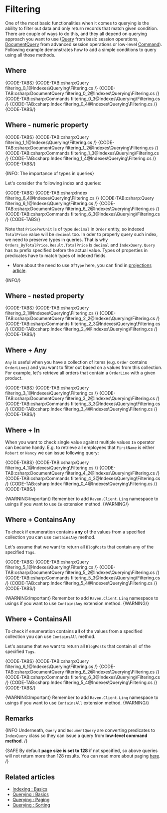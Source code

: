 ﻿# Filtering

One of the most basic functionalities when it comes to querying is the ability to filter out data and only return records that match given condition. There are couple of ways to do this, and they all depend on querying approach you want to use ([Query](../../client-api/session/querying/how-to-query) from basic session operations, [DocumentQuery](../../client-api/session/querying/lucene/how-to-use-lucene-in-queries) from advanced session operations or low-level [Command](../../client-api/commands/querying/how-to-query-a-database)). Following example demonstrates how to add a simple conditions to query using all those methods.

## Where

{CODE-TABS}
{CODE-TAB:csharp:Query filtering_0_1@Indexes\Querying\Filtering.cs /}
{CODE-TAB:csharp:DocumentQuery filtering_0_2@Indexes\Querying\Filtering.cs /}
{CODE-TAB:csharp:Commands filtering_0_3@Indexes\Querying\Filtering.cs /}
{CODE-TAB:csharp:Index filtering_0_4@Indexes\Querying\Filtering.cs /}
{CODE-TABS/}

## Where - numeric property

{CODE-TABS}
{CODE-TAB:csharp:Query filtering_1_1@Indexes\Querying\Filtering.cs /}
{CODE-TAB:csharp:DocumentQuery filtering_1_2@Indexes\Querying\Filtering.cs /}
{CODE-TAB:csharp:Commands filtering_1_3@Indexes\Querying\Filtering.cs /}
{CODE-TAB:csharp:Index filtering_1_4@Indexes\Querying\Filtering.cs /}
{CODE-TABS/}



{INFO: The importance of types in queries}

Let's consider the following index and queries:

{CODE-TABS}
{CODE-TAB:csharp:Index filtering_6_4@Indexes\Querying\Filtering.cs /}
{CODE-TAB:csharp:Query filtering_6_1@Indexes\Querying\Filtering.cs /}
{CODE-TAB:csharp:DocumentQuery filtering_6_2@Indexes\Querying\Filtering.cs /}
{CODE-TAB:csharp:Commands filtering_6_3@Indexes\Querying\Filtering.cs /}
{CODE-TABS/}

Note that `PricePerUnit` is of type `decimal` in `Order` entity, so indexed `TotalPrice` value  will be `decimal` too. In oder to
properly query such index, we need to preserve types in queries. That is why `Orders_ByTotalPrice.Result.TotalPrice` is `decimal` and 
`IndexQuery.Query` has `Dx` prefix specified before the actual value. Types of properties in predicates have to match types of indexed fields.

* More about the need to use `OfType` here, you can find in [projections article](../../client-api/session/querying/how-to-perform-projection#oftype-(as)---simple-projection).

{INFO/}

## Where - nested property

{CODE-TABS}
{CODE-TAB:csharp:Query filtering_2_1@Indexes\Querying\Filtering.cs /}
{CODE-TAB:csharp:DocumentQuery filtering_2_2@Indexes\Querying\Filtering.cs /}
{CODE-TAB:csharp:Commands filtering_2_3@Indexes\Querying\Filtering.cs /}
{CODE-TAB:csharp:Index filtering_2_4@Indexes\Querying\Filtering.cs /}
{CODE-TABS/}

## Where + Any

`Any` is useful when you have a collection of items (e.g. `Order` contains `OrderLines`) and you want to filter out based on a values from this collection. For example, let's retrieve all orders that contain a `OrderLine` with a given product.

{CODE-TABS}
{CODE-TAB:csharp:Query filtering_3_1@Indexes\Querying\Filtering.cs /}
{CODE-TAB:csharp:DocumentQuery filtering_3_2@Indexes\Querying\Filtering.cs /}
{CODE-TAB:csharp:Commands filtering_3_3@Indexes\Querying\Filtering.cs /}
{CODE-TAB:csharp:Index filtering_3_4@Indexes\Querying\Filtering.cs /}
{CODE-TABS/}

## Where + In

When you want to check single value against multiple values `In` operator can become handy. E.g. to retrieve all employees that `FirstName` is either `Robert` or `Nancy` we can issue following query:

{CODE-TABS}
{CODE-TAB:csharp:Query filtering_4_1@Indexes\Querying\Filtering.cs /}
{CODE-TAB:csharp:DocumentQuery filtering_4_2@Indexes\Querying\Filtering.cs /}
{CODE-TAB:csharp:Commands filtering_4_3@Indexes\Querying\Filtering.cs /}
{CODE-TAB:csharp:Index filtering_0_4@Indexes\Querying\Filtering.cs /}
{CODE-TABS/}

{WARNING:Important}
Remember to add `Raven.Client.Linq` namespace to usings if you want to use `In` extension method.
{WARNING/}

## Where + ContainsAny

To check if enumeration contains **any** of the values from a specified collection you can use `ContainsAny` method.

Let's assume that we want to return all `BlogPosts` that contain any of the specified `Tags`.

{CODE-TABS}
{CODE-TAB:csharp:Query filtering_5_1@Indexes\Querying\Filtering.cs /}
{CODE-TAB:csharp:DocumentQuery filtering_5_2@Indexes\Querying\Filtering.cs /}
{CODE-TAB:csharp:Commands filtering_5_3@Indexes\Querying\Filtering.cs /}
{CODE-TAB:csharp:Index filtering_5_4@Indexes\Querying\Filtering.cs /}
{CODE-TABS/}

{WARNING:Important}
Remember to add `Raven.Client.Linq` namespace to usings if you want to use `ContainsAny` extension method.
{WARNING/}

## Where + ContainsAll

To check if enumeration contains **all** of the values from a specified collection you can use `ContainsAll` method.

Let's assume that we want to return all `BlogPosts` that contain all of the specified `Tags`.

{CODE-TABS}
{CODE-TAB:csharp:Query filtering_6_1@Indexes\Querying\Filtering.cs /}
{CODE-TAB:csharp:DocumentQuery filtering_6_2@Indexes\Querying\Filtering.cs /}
{CODE-TAB:csharp:Commands filtering_6_3@Indexes\Querying\Filtering.cs /}
{CODE-TAB:csharp:Index filtering_5_4@Indexes\Querying\Filtering.cs /}
{CODE-TABS/}

{WARNING:Important}
Remember to add `Raven.Client.Linq` namespace to usings if you want to use `ContainsAll` extension method.
{WARNING/}

## Remarks

{INFO Underneath, `Query` and `DocumentQuery` are converting predicates to `IndexQuery` class so they can issue a query from **low-level command method**. /}

{SAFE By default **page size is set to 128** if not specified, so above queries will not return more than 128 results. You can read more about paging [here](../../indexes/querying/paging). /}

## Related articles

- [Indexing : Basics](../../indexes/indexing-basics)
- [Querying : Basics](../../indexes/querying/basics)
- [Querying : Paging](../../indexes/querying/paging)
- [Querying : Sorting](../../indexes/querying/sorting)
